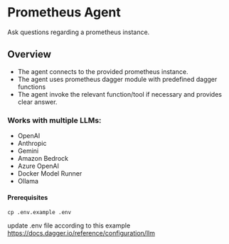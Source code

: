 # Prometheus Agent
Ask questions regarding a prometheus instance.

## Overview
- The agent connects to the provided prometheus instance.
- The agent uses prometheus dagger module with predefined dagger functions
- The agent invoke the relevant function/tool if necessary and provides clear answer.

### Works with multiple LLMs:
- OpenAI
- Anthropic
- Gemini
- Amazon Bedrock
- Azure OpenAI
- Docker Model Runner
- Ollama


#### Prerequisites
```
cp .env.example .env
```
update .env file according to this example
https://docs.dagger.io/reference/configuration/llm



